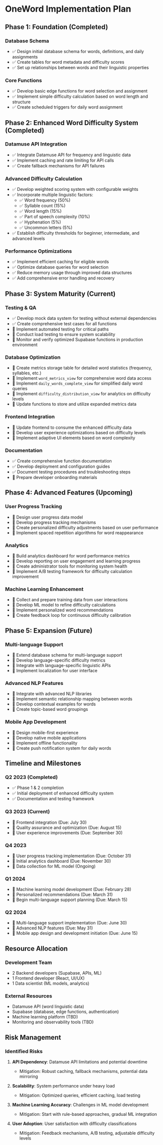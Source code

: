 # OneWord Implementation Plan

## Phase 1: Foundation (Completed)

### Database Schema
- ✅ Design initial database schema for words, definitions, and daily assignments
- ✅ Create tables for word metadata and difficulty scores
- ✅ Set up relationships between words and their linguistic properties

### Core Functions
- ✅ Develop basic edge functions for word selection and assignment
- ✅ Implement simple difficulty calculation based on word length and structure
- ✅ Create scheduled triggers for daily word assignment

## Phase 2: Enhanced Word Difficulty System (Completed)

### Datamuse API Integration
- ✅ Integrate Datamuse API for frequency and linguistic data
- ✅ Implement caching and rate limiting for API calls
- ✅ Create fallback mechanisms for API failures

### Advanced Difficulty Calculation
- ✅ Develop weighted scoring system with configurable weights
- ✅ Incorporate multiple linguistic factors:
  - ✅ Word frequency (50%)
  - ✅ Syllable count (15%)
  - ✅ Word length (15%)
  - ✅ Part of speech complexity (10%)
  - ✅ Hyphenation (5%)
  - ✅ Uncommon letters (5%)
- ✅ Establish difficulty thresholds for beginner, intermediate, and advanced levels

### Performance Optimizations
- ✅ Implement efficient caching for eligible words
- ✅ Optimize database queries for word selection
- ✅ Reduce memory usage through improved data structures
- ✅ Add comprehensive error handling and recovery

## Phase 3: System Maturity (Current)

### Testing & QA
- ✅ Develop mock data system for testing without external dependencies
- ✅ Create comprehensive test cases for all functions
- 🔄 Implement automated testing for critical paths
- 🔄 Conduct load testing to ensure system scalability
- 🔄 Monitor and verify optimized Supabase functions in production environment

### Database Optimization
- 🔄 Create metrics storage table for detailed word statistics (frequency, syllables, etc.)
- 🔄 Implement `word_metrics_view` for comprehensive word data access
- 🔄 Implement `daily_words_complete_view` for simplified daily word queries
- 🔄 Implement `difficulty_distribution_view` for analytics on difficulty levels
- 🔄 Update functions to store and utilize expanded metrics data

### Frontend Integration
- 🔄 Update frontend to consume the enhanced difficulty data
- 🔄 Develop user experience optimizations based on difficulty levels
- 🔄 Implement adaptive UI elements based on word complexity

### Documentation
- ✅ Create comprehensive function documentation
- ✅ Develop deployment and configuration guides
- ✅ Document testing procedures and troubleshooting steps
- 🔄 Prepare developer onboarding materials

## Phase 4: Advanced Features (Upcoming)

### User Progress Tracking
- 📅 Design user progress data model
- 📅 Develop progress tracking mechanisms
- 📅 Create personalized difficulty adjustments based on user performance
- 📅 Implement spaced repetition algorithms for word reappearance

### Analytics
- 📅 Build analytics dashboard for word performance metrics
- 📅 Develop reporting on user engagement and learning progress
- 📅 Create administrator tools for monitoring system health
- 📅 Implement A/B testing framework for difficulty calculation improvement

### Machine Learning Enhancement
- 📅 Collect and prepare training data from user interactions
- 📅 Develop ML model to refine difficulty calculations
- 📅 Implement personalized word recommendations
- 📅 Create feedback loop for continuous difficulty calibration

## Phase 5: Expansion (Future)

### Multi-language Support
- 📅 Extend database schema for multi-language support
- 📅 Develop language-specific difficulty metrics
- 📅 Integrate with language-specific linguistic APIs
- 📅 Implement localization for user interface

### Advanced NLP Features
- 📅 Integrate with advanced NLP libraries
- 📅 Implement semantic relationship mapping between words
- 📅 Develop contextual examples for words
- 📅 Create topic-based word groupings

### Mobile App Development
- 📅 Design mobile-first experience
- 📅 Develop native mobile applications
- 📅 Implement offline functionality
- 📅 Create push notification system for daily words

## Timeline and Milestones

### Q2 2023 (Completed)
- ✅ Phase 1 & 2 completion
- ✅ Initial deployment of enhanced difficulty system
- ✅ Documentation and testing framework

### Q3 2023 (Current)
- 🔄 Frontend integration (Due: July 30)
- 🔄 Quality assurance and optimization (Due: August 15)
- 🔄 User experience improvements (Due: September 30)

### Q4 2023
- 📅 User progress tracking implementation (Due: October 31)
- 📅 Initial analytics dashboard (Due: November 30)
- 📅 Data collection for ML model (Ongoing)

### Q1 2024
- 📅 Machine learning model development (Due: February 28)
- 📅 Personalized recommendations (Due: March 31)
- 📅 Begin multi-language support planning (Due: March 15)

### Q2 2024
- 📅 Multi-language support implementation (Due: June 30)
- 📅 Advanced NLP features (Due: May 31)
- 📅 Mobile app design and development initiation (Due: June 15)

## Resource Allocation

### Development Team
- 2 Backend developers (Supabase, APIs, ML)
- 1 Frontend developer (React, UI/UX)
- 1 Data scientist (ML models, analytics)

### External Resources
- Datamuse API (word linguistic data)
- Supabase (database, edge functions, authentication)
- Machine learning platform (TBD)
- Monitoring and observability tools (TBD)

## Risk Management

### Identified Risks
1. **API Dependency**: Datamuse API limitations and potential downtime
   - Mitigation: Robust caching, fallback mechanisms, potential data mirroring

2. **Scalability**: System performance under heavy load
   - Mitigation: Optimized queries, efficient caching, load testing

3. **Machine Learning Accuracy**: Challenges in ML model development
   - Mitigation: Start with rule-based approaches, gradual ML integration

4. **User Adoption**: User satisfaction with difficulty classifications
   - Mitigation: Feedback mechanisms, A/B testing, adjustable difficulty levels 